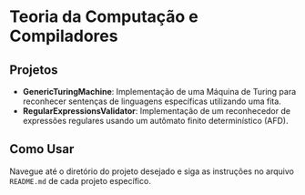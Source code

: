# Teoria da Computação e Compiladores

## Projetos
- **GenericTuringMachine**: Implementação de uma Máquina de Turing para reconhecer sentenças de linguagens específicas utilizando uma fita.
- **RegularExpressionsValidator**: Implementação de um reconhecedor de expressões regulares usando um autômato finito determinístico (AFD).

## Como Usar
Navegue até o diretório do projeto desejado e siga as instruções no arquivo `README.md` de cada projeto específico.